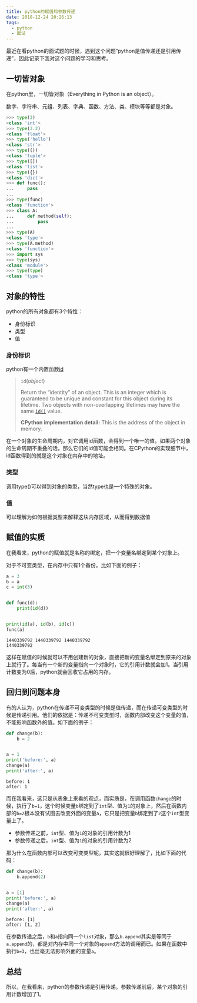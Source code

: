 ```yaml
---
title: python的赋值和参数传递
date: 2018-12-24 20:26:13
tags:
  - python
  - 面试
---
```


最近在看python的面试题的时候，遇到这个问题“python是值传递还是引用传递”，因此记录下我对这个问题的学习和思考。

<!-- more -->

## 一切皆对象

在python里，一切皆对象（Everything in Python is an object）。

数字、字符串、元组、列表、字典、函数、方法、类、模块等等都是对象。

```python
>>> type(3)
<class 'int'>
>>> type(3.2)
<class 'float'>
>>> type('hello')
<class 'str'>
>>> type(())
<class 'tuple'>
>>> type([])
<class 'list'>
>>> type({})
<class 'dict'>
>>> def func():
...     pass
...
>>> type(func)
<class 'function'>
>>> class A:
...     def method(self):
...         pass
...
>>> type(A)
<class 'type'>
>>> type(A.method)
<class 'function'>
>>> import sys
>>> type(sys)
<class 'module'>
>>> type(type)
<class 'type'>
```

## 对象的特性

python的所有对象都有3个特性：

-   身份标识
-   类型
-   值

### 身份标识

python有一个内置函数[id](https://docs.python.org/3/library/functions.html?highlight=id#id)

>`id`(*object*)
>
>Return the “identity” of an object. This is an integer which is guaranteed to be unique and constant for this object during its lifetime. Two objects with non-overlapping lifetimes may have the same [`id()`](https://docs.python.org/3/library/functions.html?highlight=id#id) value.
>
>**CPython implementation detail:** This is the address of the object in memory.

在一个对象的生命周期内，对它调用id函数，会得到一个唯一的值。如果两个对象的生命周期不重叠的话，那么它们的id值可能会相同。在CPython的实现细节中，id函数得到的就是这个对象在内存中的地址。

### 类型

调用type()可以得到对象的类型，当然type也是一个特殊的对象。

### 值

可以理解为如何根据类型来解释这块内存区域，从而得到数据值

## 赋值的实质

在我看来，python的赋值就是名称的绑定，把一个变量名绑定到某个对象上。

对于不可变类型，在内存中只有1个备份。比如下面的例子：

```python
a = 3
b = a
c = int(3)


def func(d):
    print(id(d))


print(id(a), id(b), id(c))
func(a)
```

```
1440339792 1440339792 1440339792
1440339792
```

这样在赋值的时候就可以不用创建新的对象，直接把新的变量名绑定到原来的对象上就行了。每当有一个新的变量指向一个对象时，它的引用计数就会加1。当引用计数变为0后，python就会回收它占用的内存。

## 回归到问题本身

有的人认为，python在传递不可变类型的时候是值传递，而在传递可变类型的时候是传递引用。他们的依据是：传递不可变类型时，函数内部改变这个变量的值，不能影响函数外的值。如下面的例子：

```python
def change(b):
    b = 2


a = 1
print('before:', a)
change(a)
print('after:', a)
```

```
before: 1
after: 1
```

而在我看来，这只是从表象上来看的观点，而实质是，在调用函数`change`的时候，执行了`b=1`，这个时候变量`b`绑定到了`int`型、值为`1`的对象上，然后在函数内部的`b=2`根本没有试图去改变外面的变量`a`，它只是把变量`b`绑定到了`2`这个`int`型变量上了。

-   参数传递之前，`int`型、值为`1`的对象的引用计数为1
-   参数传递之后，`int`型、值为`1`的对象的引用计数为2

那为什么在函数内部可以改变可变类型呢，其实这就很好理解了，比如下面的代码：

```python
def change(b):
    b.append(2)


a = [1]
print('before:', a)
change(a)
print('after:', a)
```

```
before: [1]
after: [1, 2]
```

在参数传递之后，`b`和`a`指向同一个`list`对象，那么`b.append`其实是等同于`a.append`的，都是对内存中同一个对象的`append`方法的调用而已。如果在函数中执行`b=3`，也丝毫无法影响外面的变量`a`。

## 总结

所以，在我看来，python的参数传递是引用传递。参数传递前后，某个对象的引用计数增加了1。